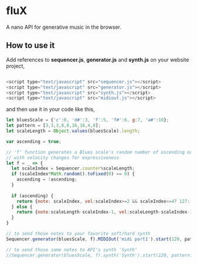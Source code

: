 # fluX
A nano API for generative music in the browser.

## How to use it
Add references to **sequencer.js**, **generator.js** and **synth.js** on your website project,

```javascript

<script type="text/javascript" src="sequencer.js"></script>
<script type="text/javascript" src="generator.js"></script>
<script type="text/javascript" src="synth.js"></script>
<script type="text/javascript" src="midiout.js"></script>

```

and then use it in your code like this,

```javascript
let bluesScale = {'c':0, 'd#':3, 'f':5, 'f#':6, g:7, 'a#':10};
let pattern = [3,3,3,8,8,16,16,4,8];
let scaleLength = Object.values(bluesScale).length;

var ascending = true;

// 'f' function generates a Blues scale's random number of ascending or descending notes
// with velocity changes for expressiveness 
let f = _ => { 
  let scaleIndex = Sequencer.counter%scaleLength;
  if (scaleIndex*Math.random().toFixed(0) == 0) {
    ascending = !ascending;
  }
  
  if (ascending) {
    return {note: scaleIndex, vel:scaleIndex>=2 && scaleIndex<=4? 127: 39, oct: 4};
  } else {
    return {note:scaleLength-scaleIndex-1, vel:scaleLength-scaleIndex-1>=2 && scaleLength-scaleIndex-1<=4? 15: 127, oct:5};
  }
}

// to send those notes to your favorite soft/hard synth
Sequencer.generator(bluesScale, f).MIDIOut('midi port1').start(120, pattern);

// to send those same notes to API's synth 'Synth'
//Sequencer.generator(bluesScale, f).synth('Synth').start(120, pattern);
```
